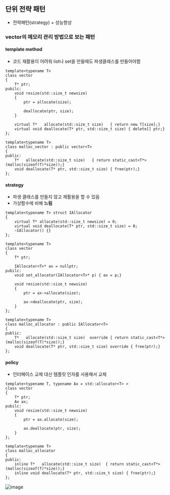 ## 단위 전략 패턴
* 전략패턴(strategy) + 성능향상


### vector의 메모리 관리 방법으로 보는 패턴
#### template method
* 코드 재활용이 어려워 list나 set을 만들때도 파생클래스를 만들어야함 
```
template<typename T>
class vector
{
	T* ptr;
pubilc:
	void resize(std::size_t newsize)
	{
		ptr = allocate(size);

		deallocate(ptr, size);
	}

	virtual T*   allocate(std::size_t size)   { return new T[size];}
	virtual void deallocate(T* ptr, std::size_t size) { delete[] ptr;}
};

template<typename T> 
class malloc_vector : public vector<T>
{
public:
	T*   allocate(std::size_t size)   { return static_cast<T*>(malloc(sizeof(T)*size));}
	void deallocate(T* ptr, std::size_t size) { free(ptr);}
};
```

#### strategy
* 파생 클래스를 만들지 않고 재활용을 할 수 있음
* 가상함수에 비해 **느림**
```
template<typename T> struct IAllocator
{
	virtual T* allocate(std::size_t newsize) = 0;
	virtual void deallocate(T* ptr, std::size_t size) = 0;
	~IAllocator() {}
};

template<typename T>
class vector
{
	T* ptr;

	IAllocator<T>* ax = nullptr;
pubilc:
	void set_allocator(IAllocator<T>* p) { ax = p;}

	void resize(std::size_t newsize)
	{
		ptr = ax->allocate(size);

		ax->deallocate(ptr, size);
	}
};

template<typename T>
class malloc_allocator : public IAllocator<T>
{
public:
	T*   allocate(std::size_t size)  override { return static_cast<T*>(malloc(sizeof(T)*size));}
	void deallocate(T* ptr, std::size_t size) override { free(ptr);}
};

```

#### policy
* 인터페이스 교체 대신 템플릿 인자를 사용해서 교체
```
template<typename T, typename Ax = std::allocator<T> >
class vector
{
	T* ptr;
	Ax ax;
pubilc:
	void resize(std::size_t newsize)
	{
		ptr = ax.allocate(size);

		ax.deallocate(ptr, size);
	}
};

template<typename T>
class malloc_allocator 
{
public:
	inline T*   allocate(std::size_t size)  { return static_cast<T*>(malloc(sizeof(T)*size));}
	inline void deallocate(T* ptr, std::size_t size) { free(ptr);}
};
```

![image](https://github.com/m-mang2/learn/assets/135841268/33b515e8-6a3a-40c2-8196-be77fac199a8)
